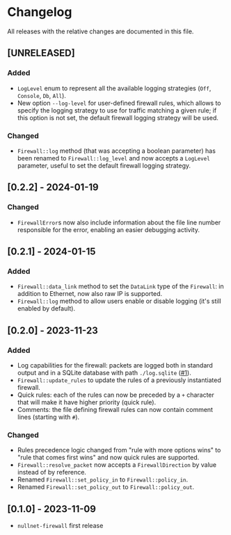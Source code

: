 # Changelog

All releases with the relative changes are documented in this file.

## [UNRELEASED]
### Added
- `LogLevel` enum to represent all the available logging strategies (`Off`, `Console`, `Db`, `All`).
- New option `--log-level` for user-defined firewall rules, which allows to specify the logging strategy to use for traffic matching a given rule; if this option is not set, the default firewall logging strategy will be used.
### Changed
- `Firewall::log` method (that was accepting a boolean parameter) has been renamed to `Firewall::log_level` and now accepts a `LogLevel` parameter, useful to set the default firewall logging strategy.

## [0.2.2] - 2024-01-19
### Changed
- `FirewallError`s now also include information about the file line number responsible for the error, enabling an easier debugging activity.

## [0.2.1] - 2024-01-15
### Added
- `Firewall::data_link` method to set the `DataLink` type of the `Firewall`: in addition to Ethernet, now also raw IP is supported.
- `Firewall::log` method to allow users enable or disable logging (it's still enabled by default).

## [0.2.0] - 2023-11-23
### Added
- Log capabilities for the firewall: packets are logged both in standard output 
  and in a SQLite database with path `./log.sqlite` ([#1](https://github.com/GyulyVGC/nullnet-firewall/pull/1)).
- `Firewall::update_rules` to update the rules of a previously instantiated firewall.
- Quick rules: each of the rules can now  be preceded by a `+` character 
  that will make it have higher priority (quick rule).
- Comments: the file defining firewall rules can now contain comment lines
  (starting with `#`).
### Changed
- Rules precedence logic changed from "rule with more options wins" to "rule that comes first wins"
  and now quick rules are supported.
- `Firewall::resolve_packet` now accepts a `FirewallDirection` by value instead of by reference.
- Renamed `Firewall::set_policy_in` to `Firewall::policy_in`.
- Renamed `Firewall::set_policy_out` to `Firewall::policy_out`.

## [0.1.0] - 2023-11-09
- `nullnet-firewall` first release
